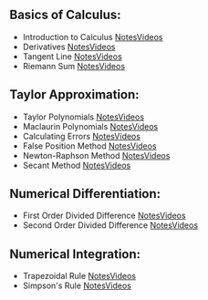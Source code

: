 ## Basics of Calculus:
  - Introduction to Calculus [Notes]()[Videos]()
  - Derivatives [Notes]()[Videos]()
  - Tangent Line [Notes]()[Videos]()
  - Riemann Sum [Notes]()[Videos]()

## Taylor Approximation:
  - Taylor Polynomials [Notes]()[Videos]()
  - Maclaurin Polynomials [Notes]()[Videos]()
  - Calculating Errors [Notes]()[Videos]()
  - False Position Method [Notes]()[Videos]()
  - Newton-Raphson Method [Notes]()[Videos]()
  - Secant Method [Notes]()[Videos]()

## Numerical Differentiation:
  - First Order Divided Difference [Notes]()[Videos]()
  - Second Order Divided Difference [Notes]()[Videos]()

## Numerical Integration:
  - Trapezoidal Rule [Notes]()[Videos]()
  - Simpson's Rule [Notes]()[Videos]()